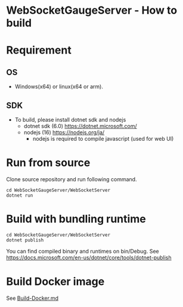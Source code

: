 # WebSocketGaugeServer - How to build

# Requirement
## OS
* Windows(x64) or linux(x64 or arm).

## SDK
* To build, please install dotnet sdk and nodejs
    * dotnet sdk (6.0) https://dotnet.microsoft.com/
    * nodejs (16) https://nodejs.org/ja/
        * nodejs is required to compile javascript (used for web UI)

# Run from source
Clone source repository and run following command.

```
cd WebSocketGaugeServer/WebSocketServer
dotnet run
```

# Build with bundling runtime
```
cd WebSocketGaugeServer/WebSocketServer
dotnet publish
```
You can find compiled binary and runtimes on bin/Debug.
See 
https://docs.microsoft.com/en-us/dotnet/core/tools/dotnet-publish

# Build Docker image
See [Build-Docker.md](Build-Docker.md)






